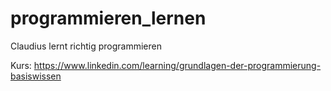 # programmieren_lernen
Claudius lernt richtig programmieren

Kurs: 
https://www.linkedin.com/learning/grundlagen-der-programmierung-basiswissen
